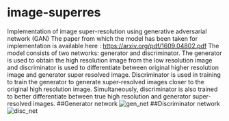 # image-superres
Implementation of image super-resolution using generative adversarial network (GAN)
The paper from which the model has been taken for implementation is available here : https://arxiv.org/pdf/1609.04802.pdf
The model consists of two networks: generator and discriminator. The generator is used to obtain the high resolution image from the low resolution image and discriminator is used to differentiate between original higher resolution image and generator super resolved image. Discriminator is used in training to train the generator to generate super-resolved images closer to the original high resolution image. Simultaneously, discriminator is also trained to better differentiate between true high resolution and generator super-resolved images.
##Generator network
![gen_net](https://user-images.githubusercontent.com/24764839/127691842-b587444e-3cae-4ceb-9d56-7730a47dd502.JPG)
##Discriminator network
![disc_net](https://user-images.githubusercontent.com/24764839/127691899-6ada2363-a44f-4aba-99d6-9d9b6ecf0ff6.JPG)
